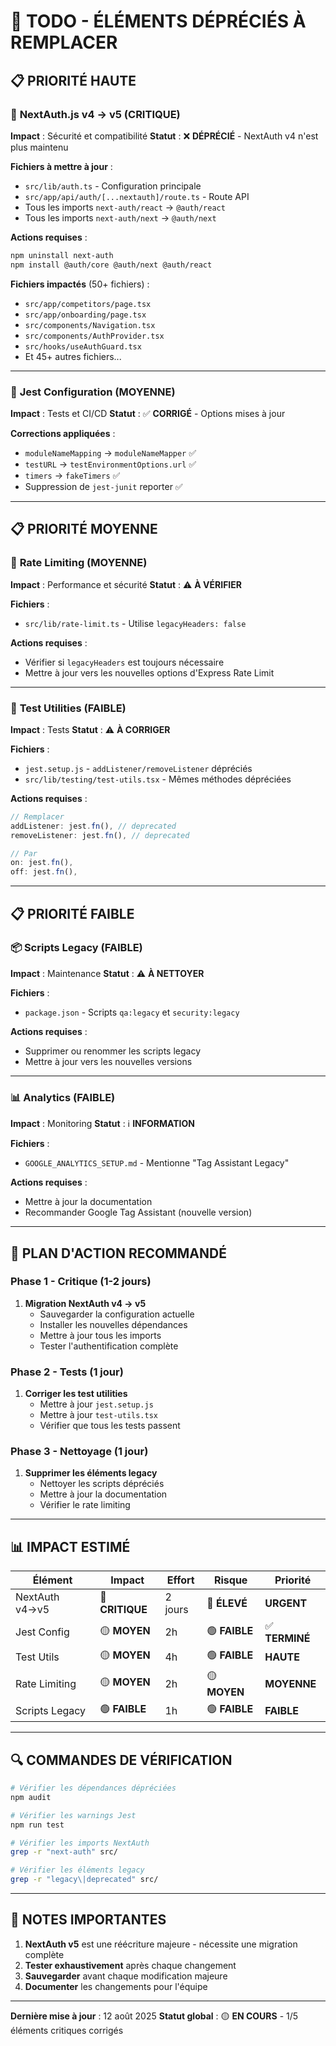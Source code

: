 # 🚨 TODO - ÉLÉMENTS DÉPRÉCIÉS À REMPLACER

## 📋 **PRIORITÉ HAUTE**

### 🔐 **NextAuth.js v4 → v5 (CRITIQUE)**
**Impact** : Sécurité et compatibilité
**Statut** : ❌ **DÉPRÉCIÉ** - NextAuth v4 n'est plus maintenu

**Fichiers à mettre à jour** :
- `src/lib/auth.ts` - Configuration principale
- `src/app/api/auth/[...nextauth]/route.ts` - Route API
- Tous les imports `next-auth/react` → `@auth/react`
- Tous les imports `next-auth/next` → `@auth/next`

**Actions requises** :
```bash
npm uninstall next-auth
npm install @auth/core @auth/next @auth/react
```

**Fichiers impactés** (50+ fichiers) :
- `src/app/competitors/page.tsx`
- `src/app/onboarding/page.tsx`
- `src/components/Navigation.tsx`
- `src/components/AuthProvider.tsx`
- `src/hooks/useAuthGuard.tsx`
- Et 45+ autres fichiers...

---

### 🧪 **Jest Configuration (MOYENNE)**
**Impact** : Tests et CI/CD
**Statut** : ✅ **CORRIGÉ** - Options mises à jour

**Corrections appliquées** :
- `moduleNameMapping` → `moduleNameMapper` ✅
- `testURL` → `testEnvironmentOptions.url` ✅
- `timers` → `fakeTimers` ✅
- Suppression de `jest-junit` reporter ✅

---

## 📋 **PRIORITÉ MOYENNE**

### 🔧 **Rate Limiting (MOYENNE)**
**Impact** : Performance et sécurité
**Statut** : ⚠️ **À VÉRIFIER**

**Fichiers** :
- `src/lib/rate-limit.ts` - Utilise `legacyHeaders: false`

**Actions requises** :
- Vérifier si `legacyHeaders` est toujours nécessaire
- Mettre à jour vers les nouvelles options d'Express Rate Limit

---

### 🧪 **Test Utilities (FAIBLE)**
**Impact** : Tests
**Statut** : ⚠️ **À CORRIGER**

**Fichiers** :
- `jest.setup.js` - `addListener/removeListener` dépréciés
- `src/lib/testing/test-utils.tsx` - Mêmes méthodes dépréciées

**Actions requises** :
```javascript
// Remplacer
addListener: jest.fn(), // deprecated
removeListener: jest.fn(), // deprecated

// Par
on: jest.fn(),
off: jest.fn(),
```

---

## 📋 **PRIORITÉ FAIBLE**

### 📦 **Scripts Legacy (FAIBLE)**
**Impact** : Maintenance
**Statut** : ⚠️ **À NETTOYER**

**Fichiers** :
- `package.json` - Scripts `qa:legacy` et `security:legacy`

**Actions requises** :
- Supprimer ou renommer les scripts legacy
- Mettre à jour vers les nouvelles versions

---

### 📊 **Analytics (FAIBLE)**
**Impact** : Monitoring
**Statut** : ℹ️ **INFORMATION**

**Fichiers** :
- `GOOGLE_ANALYTICS_SETUP.md` - Mentionne "Tag Assistant Legacy"

**Actions requises** :
- Mettre à jour la documentation
- Recommander Google Tag Assistant (nouvelle version)

---

## 🚀 **PLAN D'ACTION RECOMMANDÉ**

### **Phase 1 - Critique (1-2 jours)**
1. **Migration NextAuth v4 → v5**
   - Sauvegarder la configuration actuelle
   - Installer les nouvelles dépendances
   - Mettre à jour tous les imports
   - Tester l'authentification complète

### **Phase 2 - Tests (1 jour)**
1. **Corriger les test utilities**
   - Mettre à jour `jest.setup.js`
   - Mettre à jour `test-utils.tsx`
   - Vérifier que tous les tests passent

### **Phase 3 - Nettoyage (1 jour)**
1. **Supprimer les éléments legacy**
   - Nettoyer les scripts dépréciés
   - Mettre à jour la documentation
   - Vérifier le rate limiting

---

## 📊 **IMPACT ESTIMÉ**

| Élément | Impact | Effort | Risque | Priorité |
|---------|--------|--------|--------|----------|
| NextAuth v4→v5 | 🔴 **CRITIQUE** | 2 jours | 🔴 **ÉLEVÉ** | **URGENT** |
| Jest Config | 🟡 **MOYEN** | 2h | 🟢 **FAIBLE** | ✅ **TERMINÉ** |
| Test Utils | 🟡 **MOYEN** | 4h | 🟢 **FAIBLE** | **HAUTE** |
| Rate Limiting | 🟡 **MOYEN** | 2h | 🟡 **MOYEN** | **MOYENNE** |
| Scripts Legacy | 🟢 **FAIBLE** | 1h | 🟢 **FAIBLE** | **FAIBLE** |

---

## 🔍 **COMMANDES DE VÉRIFICATION**

```bash
# Vérifier les dépendances dépréciées
npm audit

# Vérifier les warnings Jest
npm run test

# Vérifier les imports NextAuth
grep -r "next-auth" src/

# Vérifier les éléments legacy
grep -r "legacy\|deprecated" src/
```

---

## 📝 **NOTES IMPORTANTES**

1. **NextAuth v5** est une réécriture majeure - nécessite une migration complète
2. **Tester exhaustivement** après chaque changement
3. **Sauvegarder** avant chaque modification majeure
4. **Documenter** les changements pour l'équipe

---

**Dernière mise à jour** : 12 août 2025
**Statut global** : 🟡 **EN COURS** - 1/5 éléments critiques corrigés
